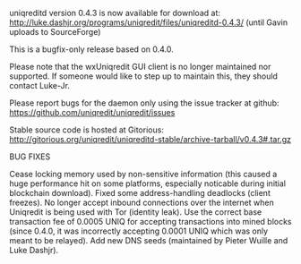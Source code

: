 uniqreditd version 0.4.3 is now available for download at:
http://luke.dashjr.org/programs/uniqredit/files/uniqreditd-0.4.3/ (until Gavin uploads to SourceForge)

This is a bugfix-only release based on 0.4.0.

Please note that the wxUniqredit GUI client is no longer maintained nor supported. If someone would like to step up to maintain this, they should contact Luke-Jr.

Please report bugs for the daemon only using the issue tracker at github:
https://github.com/uniqredit/uniqredit/issues

Stable source code is hosted at Gitorious:
http://gitorious.org/uniqredit/uniqreditd-stable/archive-tarball/v0.4.3#.tar.gz

BUG FIXES

Cease locking memory used by non-sensitive information (this caused a huge performance hit on some platforms, especially noticable during initial blockchain download).
Fixed some address-handling deadlocks (client freezes).
No longer accept inbound connections over the internet when Uniqredit is being used with Tor (identity leak).
Use the correct base transaction fee of 0.0005 UNIQ for accepting transactions into mined blocks (since 0.4.0, it was incorrectly accepting 0.0001 UNIQ which was only meant to be relayed).
Add new DNS seeds (maintained by Pieter Wuille and Luke Dashjr).

